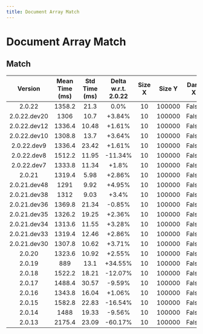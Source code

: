 ```yaml
---
title: Document Array Match
---
```

# Document Array Match

## Match

| Version | Mean Time (ms) | Std Time (ms) | Delta w.r.t. 2.0.22 | Size X | Size Y | Dam X | Dam Y | Emb Size | Use Scipy | Metric | Top K | Iterations |
| :---: | :---: | :---: | :---: | :---: | :---: | :---: | :---: | :---: | :---: | :---: | :---: | :---: |
| 2.0.22 | 1358.2 | 21.3 | 0.0% | 10 | 100000 | False | False | 256 | False | euclidean | 3 | 5 |
| 2.0.22.dev20 | 1306 | 10.7 | +3.84% | 10 | 100000 | False | False | 256 | False | euclidean | 3 | 5 |
| 2.0.22.dev12 | 1336.4 | 10.48 | +1.61% | 10 | 100000 | False | False | 256 | False | euclidean | 3 | 5 |
| 2.0.22.dev10 | 1308.8 | 13.7 | +3.64% | 10 | 100000 | False | False | 256 | False | euclidean | 3 | 5 |
| 2.0.22.dev9 | 1336.4 | 23.42 | +1.61% | 10 | 100000 | False | False | 256 | False | euclidean | 3 | 5 |
| 2.0.22.dev8 | 1512.2 | 11.95 | -11.34% | 10 | 100000 | False | False | 256 | False | euclidean | 3 | 5 |
| 2.0.22.dev7 | 1333.8 | 11.34 | +1.8% | 10 | 100000 | False | False | 256 | False | euclidean | 3 | 5 |
| 2.0.21 | 1319.4 | 5.98 | +2.86% | 10 | 100000 | False | False | 256 | False | euclidean | 3 | 5 |
| 2.0.21.dev48 | 1291 | 9.92 | +4.95% | 10 | 100000 | False | False | 256 | False | euclidean | 3 | 5 |
| 2.0.21.dev38 | 1312 | 9.03 | +3.4% | 10 | 100000 | False | False | 256 | False | euclidean | 3 | 5 |
| 2.0.21.dev36 | 1369.8 | 21.34 | -0.85% | 10 | 100000 | False | False | 256 | False | euclidean | 3 | 5 |
| 2.0.21.dev35 | 1326.2 | 19.25 | +2.36% | 10 | 100000 | False | False | 256 | False | euclidean | 3 | 5 |
| 2.0.21.dev34 | 1313.6 | 11.55 | +3.28% | 10 | 100000 | False | False | 256 | False | euclidean | 3 | 5 |
| 2.0.21.dev33 | 1319.4 | 12.46 | +2.86% | 10 | 100000 | False | False | 256 | False | euclidean | 3 | 5 |
| 2.0.21.dev30 | 1307.8 | 10.62 | +3.71% | 10 | 100000 | False | False | 256 | False | euclidean | 3 | 5 |
| 2.0.20 | 1323.6 | 10.92 | +2.55% | 10 | 100000 | False | False | 256 | False | euclidean | 3 | 5 |
| 2.0.19 | 889 | 13.1 | +34.55% | 10 | 100000 | False | False | 256 | False | euclidean | 3 | 5 |
| 2.0.18 | 1522.2 | 18.21 | -12.07% | 10 | 100000 | False | False | 256 | False | euclidean | 3 | 5 |
| 2.0.17 | 1488.4 | 30.57 | -9.59% | 10 | 100000 | False | False | 256 | False | euclidean | 3 | 5 |
| 2.0.16 | 1343.8 | 16.04 | +1.06% | 10 | 100000 | False | False | 256 | False | euclidean | 3 | 5 |
| 2.0.15 | 1582.8 | 22.83 | -16.54% | 10 | 100000 | False | False | 256 | False | euclidean | 3 | 5 |
| 2.0.14 | 1488 | 19.33 | -9.56% | 10 | 100000 | False | False | 256 | False | euclidean | 3 | 5 |
| 2.0.13 | 2175.4 | 23.09 | -60.17% | 10 | 100000 | False | False | 256 | False | euclidean | 3 | 5 |
